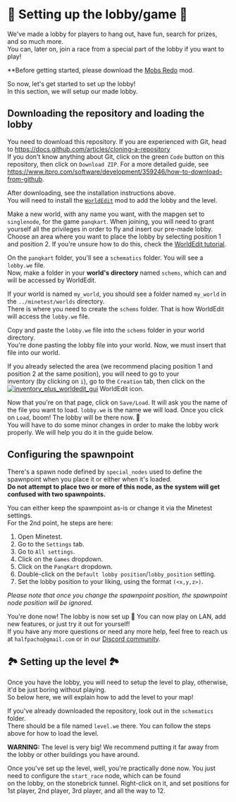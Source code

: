 # 🏰 Setting up the lobby/game 🏰

We've made a lobby for players to hang out, have fun, search for prizes, and so much more.\
You can, later on, join a race from a special part of the lobby if you want to play!

**Before getting started, please download the [Mobs Redo](https://notabug.org/TenPlus1/mobs_redo) mod.

So now, let's get started to set up the lobby!\
In this section, we will setup our made lobby.

## Downloading the repository and loading the lobby

You need to download this repository. If you are experienced with Git, head to <https://docs.github.com/articles/cloning-a-repository>\
If you don't know anything about Git, click on the green `Code` button on this repository, then click on `Download ZIP`. For a more detailed guide, see <https://www.itpro.com/software/development/359246/how-to-download-from-github>.

After downloading, see the installation instructions above.\
You will need to install the [`WorldEdit`](https://github.com/Uberi/Minetest-WorldEdit) mod to add the lobby and the level.

Make a new world, with any name you want, with the mapgen set to `singlenode`, for the game `panqkart`. When joining, you will need to grant yourself all the privileges in order to fly and insert our pre-made lobby. Choose an area where you want to place the lobby by selecting position 1 and position 2. If you're unsure how to do this, check the [WorldEdit tutorial](https://github.com/Uberi/Minetest-WorldEdit/blob/master/Tutorial.md).

On the `panqkart` folder, you'll see a `schematics` folder. You will see a `lobby.we` file.\
Now, make a folder in your **world's directory** named `schems`, which can and will be accessed by WorldEdit.

If your world is named `my_world`, you should see a folder named `my_world` in the `../minetest/worlds` directory.\
There is where you need to create the `schems` folder. That is how WorldEdit will access the `lobby.we` file.

Copy and paste the `lobby.we` file into the `schems` folder in your world directory.\
You're done pasting the lobby file into your world. Now, we must insert that file into our world.

If you already selected the area (we recommend placing position 1 and position 2 at the same position), you will need to go to your<br> inventory (by clicking on `i`), go to the `Creation` tab, then click on the [![inventory_plus_worldedit_gui](https://user-images.githubusercontent.com/51391473/171032521-cd536e49-e3f0-4784-95a1-5b6917a21fe4.png)](https://github.com/Uberi/Minetest-WorldEdit/blob/master/worldedit_gui/textures/inventory_plus_worldedit_gui.png)
 WorldEdit icon.

Now that you're on that page, click on `Save/Load`. It will ask you the name of the file you want to load. `lobby.we` is the name we will load. Once you click on `Load`, boom! The lobby will be there now. 🎉<br>
You will have to do some minor changes in order to make the lobby work properly. We will help you do it in the guide below.

## Configuring the spawnpoint

There's a spawn node defined by `special_nodes` used to define the spawnpoint when you place it or either when it's loaded.\
**Do not attempt to place two or more of this node, as the system will get confused with two spawnpoints.**

You can either keep the spawnpoint as-is or change it via the Minetest settings.\
For the 2nd point, he steps are here:

1. Open Minetest.
2. Go to the `Settings` tab.
3. Go to `All settings`.
4. Click on the `Games` dropdown.
5. Click on the `PanqKart` dropdown.
6. Double-click on the `Default lobby position`/`lobby_position` setting.
7. Set the lobby position to your liking, using the format `(<x,y,z>)`.

_Please note that once you change the spawnpoint position, the spawnpoint node position will be ignored._

You're done now! The lobby is now set up 🎉 You can now play on LAN, add new features, or just try it out for yourself!\
If you have any more questions or need any more help, feel free to reach us at `halfpacho@gmail.com` or in our [Discord community](https://discord.gg/HEweZuF3Vv).

## 🏞 Setting up the level 🏞

Once you have the lobby, you will need to setup the level to play, otherwise, it'd be just boring without playing.\
So below here, we will explain how to add the level to your map!

If you've already downloaded the repository, look out in the `schematics` folder.\
There should be a file named `level.we` there. You can follow the steps above for how to load the level.

**WARNING:** The level is very big! We recommend putting it far away from the lobby or other buildings you have around.

Once you've set up the level, well, you're practically done now. You just need to configure the `start_race` node, which can be found\
on the lobby, on the stonebrick tunnel. Right-click on it, and set positions for 1st player, 2nd player, 3rd player, and all the way to 12.
